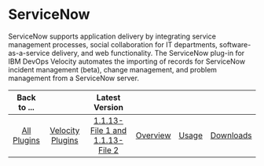 
# ServiceNow

ServiceNow supports application delivery by integrating service management processes, social collaboration for IT departments, software-as-a-service delivery, and web functionality. The ServiceNow plug-in for IBM DevOps Velocity automates the importing of records for ServiceNow incident management (beta), change management, and problem management from a ServiceNow server.

|Back to ...||Latest Version||||
| :---: | :---: | :---: | :---: | :---: | :---: |
|[All Plugins](../../index.md)|[Velocity Plugins](../README.md)|[1.1.13-File 1 ](https://raw.githubusercontent.com/UrbanCode/IBM-UCV-PLUGINS/main/files/ucv-ext-servicenow/ucv-ext-servicenow%3A1.1.13.tar.7z.001)[and 1.1.13-File 2](https://raw.githubusercontent.com/UrbanCode/IBM-UCV-PLUGINS/main/files/ucv-ext-servicenow/ucv-ext-servicenow%3A1.1.13.tar.7z.002)|[Overview](overview.md)|[Usage](usage.md)|[Downloads](downloads.md)|